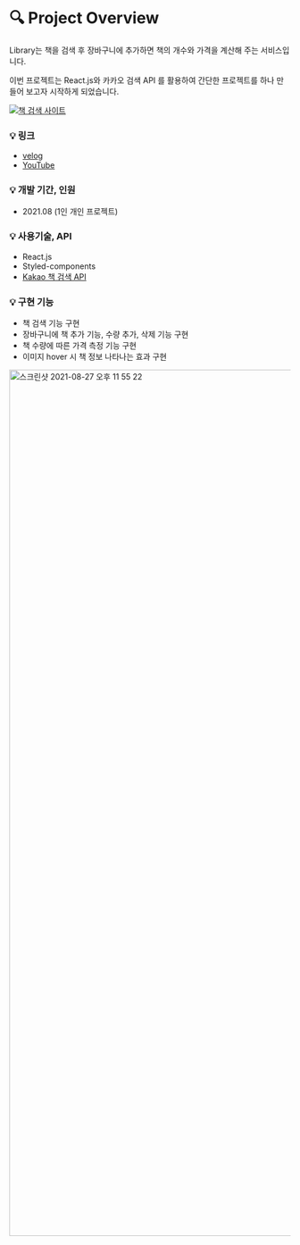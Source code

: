 # 🔍 Project Overview

Library는 책을 검색 후 장바구니에 추가하면 책의 개수와 가격을 계산해 주는 서비스입니다.

이번 프로젝트는  React.js와 카카오 검색 API 를 활용하여 간단한 프로젝트를 하나 만들어 보고자 시작하게 되었습니다.

[![책 검색 사이트](https://img.youtube.com/vi/1gqiz43ffhs/0.jpg)](https://youtu.be/1gqiz43ffhs?t=0s)

### 💡 링크
- [velog](https://velog.io/@97godo/React-React-%EB%A1%9C-kakao-%EC%B1%85-%EA%B2%80%EC%83%89-%EC%82%AC%EC%9D%B4%ED%8A%B8-%EB%A7%8C%EB%93%A4%EA%B8%B0)
- [YouTube](https://youtu.be/1gqiz43ffhs)

### 💡  개발 기간, 인원

- 2021.08 (1인 개인 프로젝트)

### 💡 사용기술, API

- React.js
- Styled-components
- [Kakao 책 검색 API](https://developers.kakao.com/docs/latest/ko/daum-search/dev-guide#search-book)

### 💡 구현 기능

- 책 검색 기능 구현
- 장바구니에 책 추가 기능, 수량 추가, 삭제 기능 구현
- 책 수량에 따른 가격 측정 기능 구현
- 이미지 hover 시 책 정보 나타나는 효과 구현
<img width="1552" alt="스크린샷 2021-08-27 오후 11 55 22" src="https://user-images.githubusercontent.com/69631850/131151464-bf2e989d-37a7-4b53-bdf8-eeed5898853a.png">


